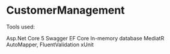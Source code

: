 # CustomerManagement

Tools used:

Asp.Net Core 5
Swagger
EF Core In-memory database
MediatR
AutoMapper,
FluentValidation
xUnit
